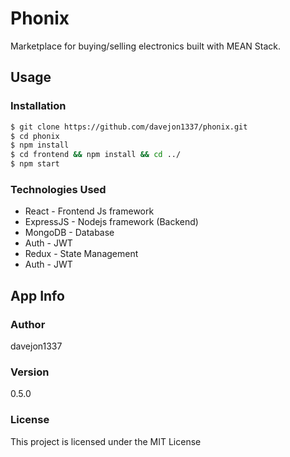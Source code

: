 # Phonix

Marketplace for buying/selling electronics built with MEAN Stack.

## Usage

### Installation

```sh
$ git clone https://github.com/davejon1337/phonix.git
$ cd phonix
$ npm install
$ cd frontend && npm install && cd ../
$ npm start
```

### Technologies Used

- React - Frontend Js framework
- ExpressJS - Nodejs framework (Backend)
- MongoDB - Database
- Auth - JWT
- Redux - State Management
- Auth - JWT

## App Info

### Author

davejon1337

### Version

0.5.0

### License

This project is licensed under the MIT License
